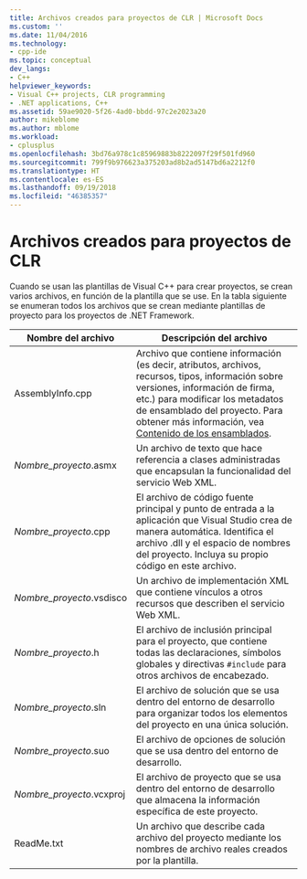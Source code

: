 ```yaml
---
title: Archivos creados para proyectos de CLR | Microsoft Docs
ms.custom: ''
ms.date: 11/04/2016
ms.technology:
- cpp-ide
ms.topic: conceptual
dev_langs:
- C++
helpviewer_keywords:
- Visual C++ projects, CLR programming
- .NET applications, C++
ms.assetid: 59ae9020-5f26-4ad0-bbdd-97c2e2023a20
author: mikeblome
ms.author: mblome
ms.workload:
- cplusplus
ms.openlocfilehash: 3bd76a978c1c85969883b8222097f29f501fd960
ms.sourcegitcommit: 799f9b976623a375203ad8b2ad5147bd6a2212f0
ms.translationtype: HT
ms.contentlocale: es-ES
ms.lasthandoff: 09/19/2018
ms.locfileid: "46385357"
---
```

# <a name="files-created-for-clr-projects"></a>Archivos creados para proyectos de CLR

Cuando se usan las plantillas de Visual C++ para crear proyectos, se crean varios archivos, en función de la plantilla que se use. En la tabla siguiente se enumeran todos los archivos que se crean mediante plantillas de proyecto para los proyectos de .NET Framework.

|Nombre del archivo|Descripción del archivo|
|---------------|----------------------|
|AssemblyInfo.cpp|Archivo que contiene información (es decir, atributos, archivos, recursos, tipos, información sobre versiones, información de firma, etc.) para modificar los metadatos de ensamblado del proyecto. Para obtener más información, vea [Contenido de los ensamblados](/dotnet/framework/app-domains/assembly-contents).|
|*Nombre_proyecto*.asmx|Un archivo de texto que hace referencia a clases administradas que encapsulan la funcionalidad del servicio Web XML.|
|*Nombre_proyecto*.cpp|El archivo de código fuente principal y punto de entrada a la aplicación que Visual Studio crea de manera automática. Identifica el archivo .dll y el espacio de nombres del proyecto. Incluya su propio código en este archivo.|
|*Nombre_proyecto*.vsdisco|Un archivo de implementación XML que contiene vínculos a otros recursos que describen el servicio Web XML.|
|*Nombre_proyecto*.h|El archivo de inclusión principal para el proyecto, que contiene todas las declaraciones, símbolos globales y directivas `#include` para otros archivos de encabezado.|
|*Nombre_proyecto*.sln|El archivo de solución que se usa dentro del entorno de desarrollo para organizar todos los elementos del proyecto en una única solución.|
|*Nombre_proyecto*.suo|El archivo de opciones de solución que se usa dentro del entorno de desarrollo.|
|*Nombre_proyecto*.vcxproj|El archivo de proyecto que se usa dentro del entorno de desarrollo que almacena la información específica de este proyecto.|
|ReadMe.txt|Un archivo que describe cada archivo del proyecto mediante los nombres de archivo reales creados por la plantilla.|